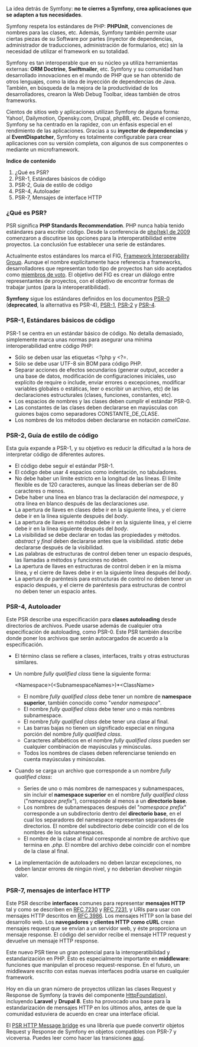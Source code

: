 La idea detrás de Symfony: **no te cierres a Symfony, crea aplicaciones que se adapten a tus necesidades**.

Symfony respeta los estándares de PHP: **PHPUnit**, convenciones de nombres para las clases, etc. Además, Symfony también permite usar ciertas piezas de su Software por partes (inyector de dependencias, administrador de traducciones, administración de formularios, etc) sin la necesidad de utilizar el framework en su totalidad.

Symfony es tan interoperable que en su núcleo ya utiliza herramientas externas: **ORM Doctrine**, **Swiftmailer**, etc. Symfony y su comunidad han desarrollado innovaciones en el mundo de PHP que se han obtenido de otros lenguajes, como la idea de inyección de dependencias de Java. También, en búsqueda de la mejora de la productividad de los desarrolladores, crearon la Web Debug Toolbar, ideas también de otros frameworks.

Cientos de sitios web y aplicaciones utilizan Symfony de alguna forma: Yahoo!, Dailymotion, Opensky.com, Drupal, phpBB, etc. Desde el comienzo, Symfony se ha centrado en la rapidez, con un énfasis especial en el rendimiento de las aplicaciones. Gracias a su **inyector de dependencias** y al **EventDispatcher**, Symfony es totalmente configurable para crear aplicaciones con su versión completa, con algunos de sus componentes o mediante un microframework.

**Indice de contenido**

1.  ¿Qué es PSR?
2.  PSR-1, Estándares básicos de código
3.  PSR-2, Guía de estilo de código
4.  PSR-4, Autoloader
5.  PSR-7, Mensajes de interface HTTP

### ¿Qué es PSR?

PSR significa **PHP Standards Recommendation**. PHP nunca había tenido estándares para escribir código. Desde la conferencia de [php[tek] de 2009](http://tek.phparch.com/) comenzaron a discutirse las opciones para la interoperatibilidad entre proyectos. La conclusión fue establecer una serie de estándares.

Actualmente estos estándares los marca el FIG, [Framework Interoperability Group](http://www.php-fig.org/). Aunque el nombre explícitamente hace referencia a frameworks, desarrolladores que representan todo tipo de proyectos han sido aceptados como [miembros de voto](http://www.php-fig.org/members/). El objetivo del FIG es crear un diálogo entre representantes de proyectos, con el objetivo de encontrar formas de trabajar juntos (para la interoperatibilidad).

**Symfony** sigue los estándares definidos en los documentos [PSR-0](http://www.php-fig.org/psr/psr-0/) (**deprecated**, la alternativa es PSR-4), [PSR-1](http://www.php-fig.org/psr/psr-1/), [PSR-2](http://www.php-fig.org/psr/psr-2/) y [PSR-4](http://www.php-fig.org/psr/psr-4/).

### PSR-1, Estándares básicos de código

PSR-1 se centra en un estándar básico de código. No detalla demasiado, simplemente marca unas normas para asegurar una mínima interoperabilidad entre código PHP:

*   Sólo se deben usar las etiquetas <?php y <?=.
*   Sólo se debe usar UTF-8 sin BOM para código PHP.
*   Separar acciones de efectos secundarios (generar output, acceder a una base de datos, modificación de configuraciones iniciales, uso explícito de require o include, enviar errores o excepciones, modificar variables globales o estáticas, leer o escribir un archivo, etc) de las declaraciones estructurales (clases, funciones, constantes, etc).
*   Los espacios de nombres y las clases deben cumplir el estándar PSR-0.
*   Las constantes de las clases deben declararse en mayúsculas con guiones bajos como separadores CONSTANTE_DE_CLASE.
*   Los nombres de los métodos deben declararse en notación _camelCase_.

### PSR-2, Guía de estilo de código

Esta guía expande a PSR-1, y su objetivo es reducir la dificultad a la hora de interpretar código de diferentes autores. 

*   El código debe seguir el estándar PSR-1.
*   El código debe usar 4 espacios como indentación, no tabuladores.
*   No debe haber un límite estricto en la longitud de las líneas. El límite flexible es de 120 caracteres, aunque las líneas deberían ser de 80 caracteres o menos.
*   Debe haber una línea en blanco tras la declaración del _namespace_, y otra línea en blanco después de las declaraciones _use_.
*   La apertura de llaves en clases debe ir en la siguiente línea, y el cierre debe ir en la línea siguiente después del _body_.
*   La apertura de llaves en métodos debe ir en la siguiente línea, y el cierre debe ir en la línea siguiente después del _body_.
*   La visibilidad se debe declarar en todas las propiedades y métodos. _abstract_ y _final_ deben declararse antes que la visibilidad. _static_ debe declararse después de la visibilidad.
*   Las palabras de estructuras de control deben tener un espacio después, las llamadas a métodos y funciones no deben.
*   La apertura de llaves en estructuras de control deben ir en la misma línea, y el cierre de llaves debe ir en la siguiente línea después del _body_.
*   La apertura de paréntesis para estructuras de control no deben tener un espacio después, y el cierre de paréntesis para estructuras de control no deben tener un espacio antes.

### PSR-4, Autoloader

Este PSR describe una especificación para **clases autoloading** desde directorios de archivos. Puede usarse además de cualquier otra especificación de autoloading, como PSR-0\. Este PSR también describe donde poner los archivos que serán autocargados de acuerdo a la especificación.

*   El término class se refiere a clases, interfaces, traits y otras estructuras similares.
*   Un nombre _fully qualified class_ tiene la siguiente forma:

    \<Namespace>(\<SubnamespaceNames>)*\<ClassName>

    - El nombre _fully qualified class_ debe tener un nombre de **namespace superior**, también conocido como "_vendor namespace_".
    - El nombre _fully qualified class_ debe tener uno o más nombres subnamespace.
    - El nombre _fully qualified class_ debe tener una clase al final.
    - Las barras bajas no tienen un significado especial en ninguna porción del nombre _fully qualified class_.
    - Caracteres alfabéticos en el nombre _fully qualified class_ pueden ser cualquier combinación de mayúsculas y minúsculas.
    - Todos los nombres de clases deben referenciarse teniendo en cuenta mayúsculas y minúsculas.
*   Cuando se carga un archivo que corresponde a un nombre _fully qualified class_:

    - Series de uno o más nombres de namespaces y subnamespaces, sin incluir el **namespace superior** en el nombre _fully qualified class_ ("_namespace prefix_"), corresponde al menos a un **directorio base**.
    - Los nombres de subnamespaces después del "_namespace prefix_" corresponde a un subdirectorio dentro del **directorio base**, en el cual los separadores del namespace representan separadores de directorios. El nombre del subdirectorio debe coincidir con el de los nombres de los subnamespaces.
    - El nombre de la clase al final corresponde al nombre de archivo que termina en _.php_. El nombre del archivo debe coincidir con el nombre de la clase al final.
*   La implementación de autoloaders no deben lanzar excepciones, no deben lanzar errores de ningún nivel, y no deberían devolver ningún valor.

### PSR-7, mensajes de interface HTTP

Este PSR describe **interfaces** comunes para representar **mensajes HTTP** tal y como se describen en [RFC 7230](http://tools.ietf.org/html/rfc7230) y [RFC 7231](http://tools.ietf.org/html/rfc7231), y URIs para usar con mensajes HTTP descritos en [RFC 3986](http://tools.ietf.org/html/rfc3986). Los mensajes HTTP son la base del desarrollo web. Los **navegadores** y **clientes HTTP como cURL** crean mensajes request que se envían a un servidor web, y éste proporciona un mensaje response. El código del servidor recibe el mensaje HTTP request y devuelve un mensaje HTTP response.

Este nuevo PSR tiene un gran potencial para la interoperatibilidad y estandarización en PHP. Esto es especialmente importante en **middleware**: funciones que manipulan el proceso request-response. En el futuro, un middleware escrito con estas nuevas interfaces podría usarse en cualquier framework.

Hoy en día un gran número de proyectos utilizan las clases Request y Response de Symfony (a través del componente [HttpFoundation](http://symfony.com/components/HttpFoundation)), incluyendo **Laravel** y **Drupal 8**. Esto ha provocado una base para la estandarización de mensajes HTTP en los últimos años, antes de que la comunidad estuviera de acuerdo en crear una interface oficial.

El [PSR HTTP Message bridge](https://github.com/symfony/psr-http-message-bridge) es una librería que puede convertir objetos Request y Response de Symfony en objetos compatibles con PSR-7 y viceversa. Puedes leer como hacer las transiciones [aquí](http://symfony.com/blog/psr-7-support-in-symfony-is-here).